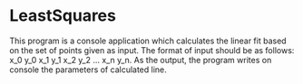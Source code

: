 # LeastSquares

This program is a console application which calculates the linear fit based on the set of points given as input. The format of input should be as follows: x_0 y_0 x_1 y_1 x_2 y_2 ... x_n y_n. As the output, the program writes on console the parameters of calculated line.

